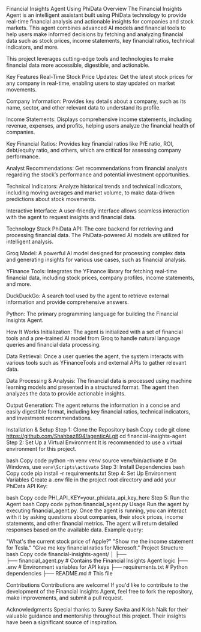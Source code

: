 Financial Insights Agent Using PhiData
Overview
The Financial Insights Agent is an intelligent assistant built using PhiData technology to provide real-time financial analysis and actionable insights for companies and stock markets. This agent combines advanced AI models and financial tools to help users make informed decisions by fetching and analyzing financial data such as stock prices, income statements, key financial ratios, technical indicators, and more.

This project leverages cutting-edge tools and technologies to make financial data more accessible, digestible, and actionable.

Key Features
Real-Time Stock Price Updates:
Get the latest stock prices for any company in real-time, enabling users to stay updated on market movements.

Company Information:
Provides key details about a company, such as its name, sector, and other relevant data to understand its profile.

Income Statements:
Displays comprehensive income statements, including revenue, expenses, and profits, helping users analyze the financial health of companies.

Key Financial Ratios:
Provides key financial ratios like P/E ratio, ROI, debt/equity ratio, and others, which are critical for assessing company performance.

Analyst Recommendations:
Get recommendations from financial analysts regarding the stock’s performance and potential investment opportunities.

Technical Indicators:
Analyze historical trends and technical indicators, including moving averages and market volume, to make data-driven predictions about stock movements.

Interactive Interface:
A user-friendly interface allows seamless interaction with the agent to request insights and financial data.

Technology Stack
PhiData API:
The core backend for retrieving and processing financial data. The PhiData-powered AI models are utilized for intelligent analysis.

Groq Model:
A powerful AI model designed for processing complex data and generating insights for various use cases, such as financial analysis.

YFinance Tools:
Integrates the YFinance library for fetching real-time financial data, including stock prices, company profiles, income statements, and more.

DuckDuckGo:
A search tool used by the agent to retrieve external information and provide comprehensive answers.

Python:
The primary programming language for building the Financial Insights Agent.

How It Works
Initialization:
The agent is initialized with a set of financial tools and a pre-trained AI model from Groq to handle natural language queries and financial data processing.

Data Retrieval:
Once a user queries the agent, the system interacts with various tools such as YFinanceTools and external APIs to gather relevant data.

Data Processing & Analysis:
The financial data is processed using machine learning models and presented in a structured format. The agent then analyzes the data to provide actionable insights.

Output Generation:
The agent returns the information in a concise and easily digestible format, including key financial ratios, technical indicators, and investment recommendations.

Installation & Setup
Step 1: Clone the Repository
bash
Copy code
git clone https://github.com/Shahbaz894/agenticAi.git
cd financial-insights-agent
Step 2: Set Up a Virtual Environment
It is recommended to use a virtual environment for this project.

bash
Copy code
python -m venv venv
source venv/bin/activate  # On Windows, use `venv\Scripts\activate`
Step 3: Install Dependencies
bash
Copy code
pip install -r requirements.txt
Step 4: Set Up Environment Variables
Create a .env file in the project root directory and add your PhiData API Key:

bash
Copy code
PHI_API_KEY=your_phidata_api_key_here
Step 5: Run the Agent
bash
Copy code
python financial_agent.py
Usage
Run the agent by executing financial_agent.py.
Once the agent is running, you can interact with it by asking questions about companies, their stock prices, income statements, and other financial metrics.
The agent will return detailed responses based on the available data.
Example query:

"What's the current stock price of Apple?"
"Show me the income statement for Tesla."
"Give me key financial ratios for Microsoft."
Project Structure
bash
Copy code
financial-insights-agent/
│
├──               
├── financial_agent.py   # Contains the Financial Insights Agent logic
├── .env                 # Environment variables for API keys
├── requirements.txt     # Python dependencies
├── README.md            # This file

Contributions
Contributions are welcome! If you'd like to contribute to the development of the Financial Insights Agent, feel free to fork the repository, make improvements, and submit a pull request.

Acknowledgments
Special thanks to Sunny Savita and Krish Naik for their valuable guidance and mentorship throughout this project. Their insights have been a significant source of inspiration.